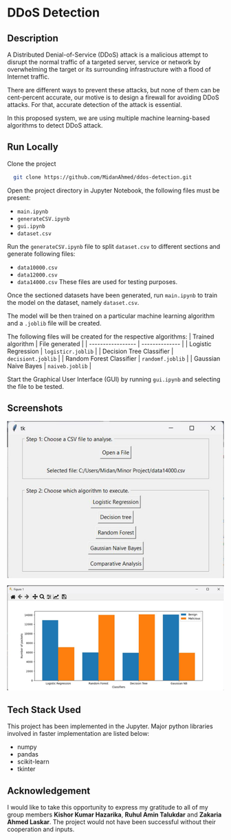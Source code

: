 
# DDoS Detection

## Description

A Distributed Denial-of-Service (DDoS) attack is a malicious attempt to disrupt the normal traffic of a targeted server, service or network by overwhelming the target or its surrounding infrastructure with a flood of Internet traffic.

There are different ways to prevent these attacks, but none of them can be cent-percent accurate, our motive is to design a firewall for avoiding DDoS attacks. For that, accurate detection of the attack is essential.

In this proposed system, we are using multiple machine learning-based algorithms to detect DDoS attack.
## Run Locally

Clone the project
```bash
  git clone https://github.com/MidanAhmed/ddos-detection.git
```

Open the project directory in Jupyter Notebook, the following files must be present:
* `main.ipynb`
* `generateCSV.ipynb`
* `gui.ipynb`
* `dataset.csv`

Run the `generateCSV.ipynb` file to split `dataset.csv` to different sections and generate following files:
* `data10000.csv`
* `data12000.csv`
* `data14000.csv`
These files are used for testing purposes.

Once the sectioned datasets have been generated, run `main.ipynb` to train the model on the dataset, namely `dataset.csv`.

The model will be then trained on a particular machine learning algorithm and a `.joblib` file will be created.

The following files will be created for the respective algorithms:
| Trained algorithm        | File generated |
| -----------------        | -------------- |
| Logistic Regression      | `logisticr.joblib` |
| Decision Tree Classifier | `decisiont.joblib` |
| Random Forest Classifier | `randomf.joblib`   |
| Gaussian Naive Bayes     | `naiveb.joblib`    |

Start the Graphical User Interface (GUI) by running `gui.ipynb` and selecting the file to be tested.


## Screenshots

![App Screenshot](https://github.com/MidanAhmed/ddos-detection/blob/da6ad4012bcd11e0cbad0c848b98e0046a98b721/image.png)

![App Screenshot 1](https://github.com/MidanAhmed/ddos-detection/blob/da6ad4012bcd11e0cbad0c848b98e0046a98b721/image1.png)


## Tech Stack Used

This project has been implemented in the Jupyter.
Major python libraries involved in faster implementation are listed below:
* numpy
* pandas
* scikit-learn
* tkinter


## Acknowledgement

I would like to take this opportunity to express my gratitude to all of my group members **Kishor Kumar Hazarika**, **Ruhul Amin Talukdar** and **Zakaria Ahmed Laskar**. The project would not have been successful without their cooperation and inputs.
